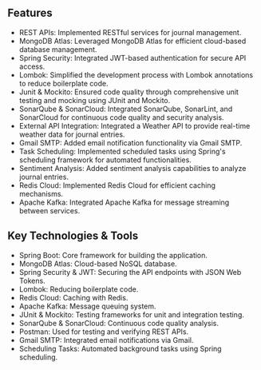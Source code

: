 ## Features

- REST APIs: Implemented RESTful services for journal management.
- MongoDB Atlas: Leveraged MongoDB Atlas for efficient cloud-based database management.
- Spring Security: Integrated JWT-based authentication for secure API access.
- Lombok: Simplified the development process with Lombok annotations to reduce boilerplate code.
- Junit & Mockito: Ensured code quality through comprehensive unit testing and mocking using JUnit and Mockito.
- SonarQube & SonarCloud: Integrated SonarQube, SonarLint, and SonarCloud for continuous code quality and security analysis.
- External API Integration: Integrated a Weather API to provide real-time weather data for journal entries.
- Gmail SMTP: Added email notification functionality via Gmail SMTP.
- Task Scheduling: Implemented scheduled tasks using Spring's scheduling framework for automated functionalities.
- Sentiment Analysis: Added sentiment analysis capabilities to analyze journal entries.
- Redis Cloud: Implemented Redis Cloud for efficient caching mechanisms.
- Apache Kafka: Integrated Apache Kafka for message streaming between services.


## Key Technologies & Tools

- Spring Boot: Core framework for building the application.
- MongoDB Atlas: Cloud-based NoSQL database.
- Spring Security & JWT: Securing the API endpoints with JSON Web Tokens.
- Lombok: Reducing boilerplate code.
- Redis Cloud: Caching with Redis.
- Apache Kafka: Message queuing system.
- JUnit & Mockito: Testing frameworks for unit and integration testing.
- SonarQube & SonarCloud: Continuous code quality analysis.
- Postman: Used for testing and verifying REST APIs.
- Gmail SMTP: Integrated email notifications via Gmail.
- Scheduling Tasks: Automated background tasks using Spring scheduling.
